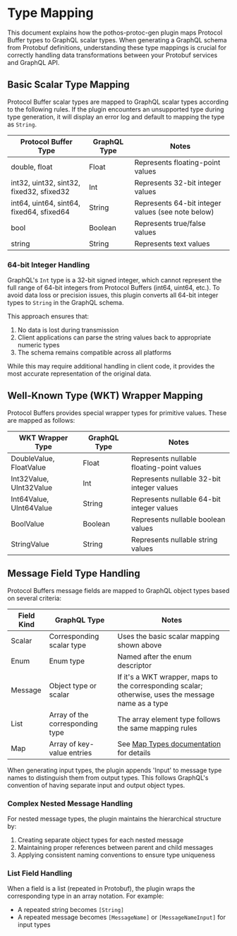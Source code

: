 # Type Mapping

This document explains how the pothos-protoc-gen plugin maps Protocol Buffer types to GraphQL scalar types. When generating a GraphQL schema from Protobuf definitions, understanding these type mappings is crucial for correctly handling data transformations between your Protobuf services and GraphQL API.

## Basic Scalar Type Mapping

Protocol Buffer scalar types are mapped to GraphQL scalar types according to the following rules. If the plugin encounters an unsupported type during type generation, it will display an error log and default to mapping the type as `String`.

| Protocol Buffer Type | GraphQL Type | Notes |
|----------------------|--------------|-------|
| double, float        | Float        | Represents floating-point values |
| int32, uint32, sint32, fixed32, sfixed32 | Int | Represents 32-bit integer values |
| int64, uint64, sint64, fixed64, sfixed64 | String | Represents 64-bit integer values (see note below) |
| bool                 | Boolean      | Represents true/false values |
| string               | String       | Represents text values |

### 64-bit Integer Handling

GraphQL's `Int` type is a 32-bit signed integer, which cannot represent the full range of 64-bit integers from Protocol Buffers (int64, uint64, etc.). To avoid data loss or precision issues, this plugin converts all 64-bit integer types to `String` in the GraphQL schema.

This approach ensures that:

1. No data is lost during transmission
2. Client applications can parse the string values back to appropriate numeric types
3. The schema remains compatible across all platforms

While this may require additional handling in client code, it provides the most accurate representation of the original data.

## Well-Known Type (WKT) Wrapper Mapping

Protocol Buffers provides special wrapper types for primitive values. These are mapped as follows:

| WKT Wrapper Type | GraphQL Type | Notes |
|------------------|--------------|-------|
| DoubleValue, FloatValue | Float | Represents nullable floating-point values |
| Int32Value, UInt32Value | Int | Represents nullable 32-bit integer values |
| Int64Value, UInt64Value | String | Represents nullable 64-bit integer values |
| BoolValue | Boolean | Represents nullable boolean values |
| StringValue | String | Represents nullable string values |

## Message Field Type Handling

Protocol Buffers message fields are mapped to GraphQL object types based on several criteria:

| Field Kind | GraphQL Type | Notes |
|------------|--------------|-------|
| Scalar     | Corresponding scalar type | Uses the basic scalar mapping shown above |
| Enum       | Enum type    | Named after the enum descriptor |
| Message    | Object type or scalar | If it's a WKT wrapper, maps to the corresponding scalar; otherwise, uses the message name as a type |
| List       | Array of the corresponding type | The array element type follows the same mapping rules |
| Map        | Array of key-value entries | See [Map Types documentation](map-types.md) for details |

When generating input types, the plugin appends 'Input' to message type names to distinguish them from output types. This follows GraphQL's convention of having separate input and output object types.

### Complex Nested Message Handling

For nested message types, the plugin maintains the hierarchical structure by:

1. Creating separate object types for each nested message
2. Maintaining proper references between parent and child messages
3. Applying consistent naming conventions to ensure type uniqueness

### List Field Handling

When a field is a list (repeated in Protobuf), the plugin wraps the corresponding type in an array notation. For example:

- A repeated string becomes `[String]`
- A repeated message becomes `[MessageName]` or `[MessageNameInput]` for input types

